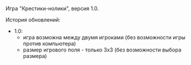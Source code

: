 Игра "Крестики-нолики", версия 1.0.

История обновлений:

- 1.0:
    - игра возможна между двумя игроками (без возможности игры против компьютера)
    - размер игрового поля - только 3х3 (без возможности выбора размера)